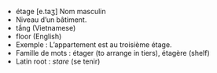 - étage	[e.taʒ]	Nom masculin
- Niveau d’un bâtiment.
- tầng (Vietnamese)
- floor (English)
- Exemple : L’appartement est au troisième étage.
- Famille de mots : étager (to arrange in tiers), étagère (shelf)	
- Latin root : *stare* (se tenir)